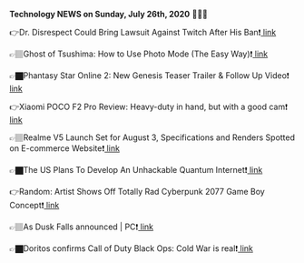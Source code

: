 <b>Technology NEWS on Sunday, July 26th, 2020</b> 📡📡📡 

👉Dr. Disrespect Could Bring Lawsuit Against Twitch After His Ban❗️<a href='https://techblock.club/?p=6209'> link</a>

👉🏽Ghost of Tsushima: How to Use Photo Mode (The Easy Way)❗️<a href='https://techblock.club/?p=6211'> link</a>

👉🏿Phantasy Star Online 2: New Genesis Teaser Trailer & Follow Up Video❗️<a href='https://techblock.club/?p=6213'> link</a>

👉Xiaomi POCO F2 Pro Review: Heavy-duty in hand, but with a good cam❗️<a href='https://techblock.club/?p=6215'> link</a>

👉🏽Realme V5 Launch Set for August 3, Specifications and Renders Spotted on E-commerce Website❗️<a href='https://techblock.club/?p=6217'> link</a>

👉🏿The US Plans To Develop An Unhackable Quantum Internet❗️<a href='https://techblock.club/?p=6219'> link</a>

👉Random: Artist Shows Off Totally Rad Cyberpunk 2077 Game Boy Concept❗️<a href='https://techblock.club/?p=6221'> link</a>

👉🏽As Dusk Falls announced | PC❗️<a href='https://techblock.club/?p=6223'> link</a>

👉🏿Doritos confirms Call of Duty Black Ops: Cold War is real❗️<a href='https://techblock.club/?p=6225'> link</a>

